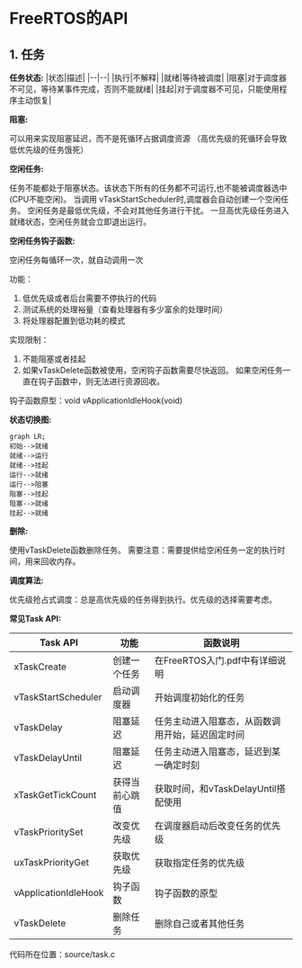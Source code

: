 # FreeRTOS的API

## 1. 任务

**任务状态:**
|状态|描述|
|--|--|
|执行|不解释|
|就绪|等待被调度|
|阻塞|对于调度器不可见，等待某事件完成，否则不能就绪|
|挂起|对于调度器不可见，只能使用程序主动恢复|

**阻塞:**

可以用来实现阻塞延迟，而不是死循环占据调度资源
（高优先级的死循环会导致低优先级的任务饿死）

**空闲任务:**

任务不能都处于阻塞状态。该状态下所有的任务都不可运行,也不能被调度器选中(CPU不能空闲)。
当调用 vTaskStartScheduler时,调度器会自动创建一个空闲任务。
空闲任务是最低优先级，不会对其他任务进行干扰。
一旦高优先级任务进入就绪状态，空闲任务就会立即退出运行。

**空闲任务钩子函数:**

空闲任务每循环一次，就自动调用一次

功能：
1. 低优先级或者后台需要不停执行的代码
2. 测试系统的处理裕量（查看处理器有多少富余的处理时间）
3. 将处理器配置到低功耗的模式

实现限制：
1. 不能阻塞或者挂起
2. 如果vTaskDelete函数被使用，空闲钩子函数需要尽快返回。
如果空闲任务一直在钩子函数中，则无法进行资源回收。

钩子函数原型：void vApplicationIdleHook(void)

**状态切换图:**

```mermaid
graph LR;
初始-->就绪
就绪-->运行
就绪-->挂起
运行-->就绪
运行-->阻塞
阻塞-->挂起
阻塞-->就绪
挂起-->就绪
```

**删除:**

使用vTaskDelete函数删除任务。
需要注意：需要提供给空闲任务一定的执行时间，用来回收内存。

**调度算法:**

优先级抢占式调度：总是高优先级的任务得到执行。优先级的选择需要考虑。


**常见Task API:**

|Task API|功能|函数说明|
|---|---|---|
|xTaskCreate|创建一个任务|在FreeRTOS入门.pdf中有详细说明|
|vTaskStartScheduler|启动调度器|开始调度初始化的任务|
|vTaskDelay|阻塞延迟|任务主动进入阻塞态，从函数调用开始，延迟固定时间|
|vTaskDelayUntil|阻塞延迟|任务主动进入阻塞态，延迟到某一确定时刻|
|xTaskGetTickCount|获得当前心跳值|获取时间，和vTaskDelayUntil搭配使用|
|vTaskPrioritySet|改变优先级|在调度器启动后改变任务的优先级|
|uxTaskPriorityGet|获取优先级|获取指定任务的优先级|
|vApplicationIdleHook|钩子函数|钩子函数的原型|
|vTaskDelete|删除任务|删除自己或者其他任务|

代码所在位置：source/task.c